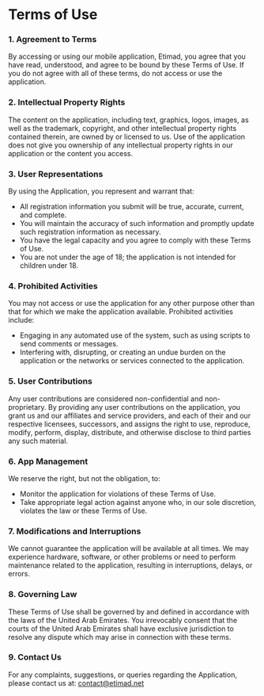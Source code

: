 # Terms of Use

### 1. Agreement to Terms

By accessing or using our mobile application, Etimad, you agree that you have read, understood, and agree to be bound by these Terms of Use. If you do not agree with all of these terms, do not access or use the application.

### 2. Intellectual Property Rights

The content on the application, including text, graphics, logos, images, as well as the trademark, copyright, and other intellectual property rights contained therein, are owned by or licensed to us. Use of the application does not give you ownership of any intellectual property rights in our application or the content you access.

### 3. User Representations

By using the Application, you represent and warrant that:
- All registration information you submit will be true, accurate, current, and complete.
- You will maintain the accuracy of such information and promptly update such registration information as necessary.
- You have the legal capacity and you agree to comply with these Terms of Use.
- You are not under the age of 18; the application is not intended for children under 18.

### 4. Prohibited Activities

You may not access or use the application for any other purpose other than that for which we make the application available. Prohibited activities include:
- Engaging in any automated use of the system, such as using scripts to send comments or messages.
- Interfering with, disrupting, or creating an undue burden on the application or the networks or services connected to the application.

### 5. User Contributions

Any user contributions are considered non-confidential and non-proprietary. By providing any user contributions on the application, you grant us and our affiliates and service providers, and each of their and our respective licensees, successors, and assigns the right to use, reproduce, modify, perform, display, distribute, and otherwise disclose to third parties any such material.

### 6. App Management

We reserve the right, but not the obligation, to:
- Monitor the application for violations of these Terms of Use.
- Take appropriate legal action against anyone who, in our sole discretion, violates the law or these Terms of Use.

### 7. Modifications and Interruptions

We cannot guarantee the application will be available at all times. We may experience hardware, software, or other problems or need to perform maintenance related to the application, resulting in interruptions, delays, or errors.

### 8. Governing Law

These Terms of Use shall be governed by and defined in accordance with the laws of the United Arab Emirates. You irrevocably consent that the courts of the United Arab Emirates shall have exclusive jurisdiction to resolve any dispute which may arise in connection with these terms.

### 9. Contact Us

For any complaints, suggestions, or queries regarding the Application, please contact us at: contact@etimad.net
